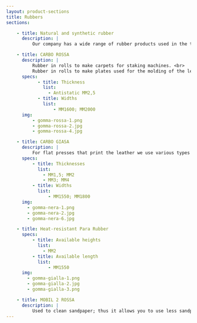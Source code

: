 ```yaml
---
layout: product-sections
title: Rubbers
sections:

    - title: Natural and synthetic rubber
      description: |
          Our company has a wide range of rubber products used in the tanning industry.

    - title: CARBO ROSSA
      description: |
          Rubber in rolls to make carpets for staking machines. <br>
          Rubber in rolls to make plates used for the molding of the leather in order to protect the felt and to create special printing effects.
      specs:
            - title: Thickness
              list:
                - Antistatic MM2,5
            - title: Widths
              list:
                  - MM1600; MM2000
      img:
          - gomma-rossa-1.png
          - gomma-rossa-2.jpg
          - gomma-rossa-4.jpg

    - title: CARBO GIASA
      description: |
          For flat presses that print the leather we use various types of rubber, both natural and synthetic. Available in various compounds and in various thicknesses, depending on the type of leather to be processed, from the design of the plate, according to the needs of the customer. Among these we have the original Carboten anti-static plate, heat-resistant and anti-solvent, resistant to high temperatures and pressures.
      specs:
          - title: Thicknesses
            list:
              - MM1,5; MM2
              - MM3; MM4
          - title: Widths
            list:
                - MM1550; MM1800
      img:
        - gomma-nera-1.png
        - gomma-nera-2.jpg
        - gomma-nera-6.jpg

    - title: Heat-resistant Para Rubber
      specs:
          - title: Available heights
            list:
              - MM2
          - title: Available length
            list:
                - MM1550
      img:
        - gomma-gialla-1.png
        - gomma-gialla-2.jpg
        - gomma-gialla-3.png

    - title: MOBIL 2 ROSSA
      description: |
          Used to clean sandpaper; thus it allows you to use less sandpaper.
---
```

